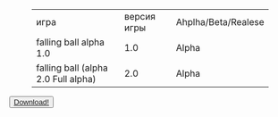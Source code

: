 <link>
<figure class="wp-block-table"><table><tbody><tr><td>игра </td><td>версия игры</td><td>Ahplha/Beta/Realese</td></tr><tr><td>falling ball alpha 1.0</td><td>1.0</td><td>Alpha</td></tr><tr><td>falling ball (alpha 2.0 Full alpha)</td><td>2.0</td><td>Alpha</td></tr></tbody></table></figure>
<button><a href="https://mrkliner.github.io/falling ball (alpha 2.0. Full alpha).exe">Download!
